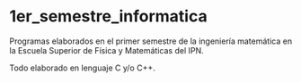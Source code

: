 # 1er_semestre_informatica
Programas elaborados en el primer semestre de la ingeniería matemática en la Escuela Superior de Física y Matemáticas del IPN.

Todo elaborado en lenguaje C y/o C++.
